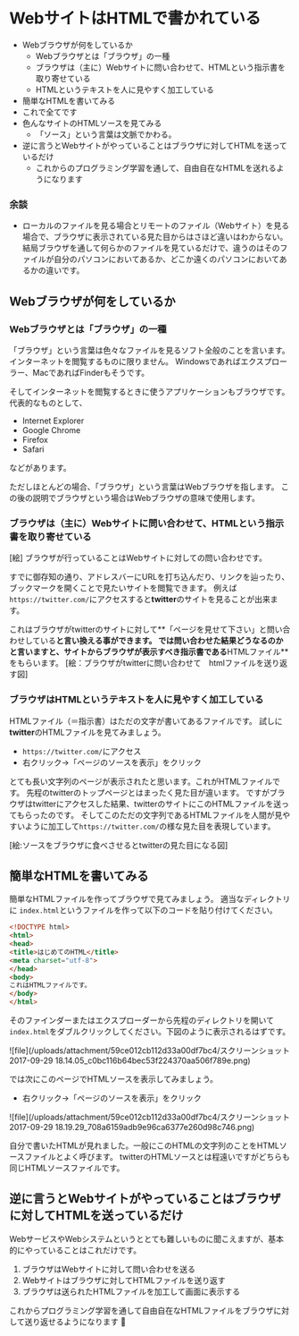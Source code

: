 # WebサイトはHTMLで書かれている

* Webブラウザが何をしているか
    * Webブラウザとは「ブラウザ」の一種
    * ブラウザは（主に）Webサイトに問い合わせて、HTMLという指示書を取り寄せている
    * HTMLというテキストを人に見やすく加工している
* 簡単なHTMLを書いてみる
* これで全てです
* 色んなサイトのHTMLソースを見てみる
    * 「ソース」という言葉は文脈でかわる。
* 逆に言うとWebサイトがやっていることはブラウザに対してHTMLを送っているだけ
    * これからのプログラミング学習を通して、自由自在なHTMLを送れるようになります

### 余談
* ローカルのファイルを見る場合とリモートのファイル（Webサイト）を見る場合で、ブラウザに表示されている見た目からはさほど違いはわからない。結局ブラウザを通して何らかのファイルを見ているだけで、違うのはそのファイルが自分のパソコンにおいてあるか、どこか遠くのパソコンにおいてあるかの違いです。


## Webブラウザが何をしているか

### Webブラウザとは「ブラウザ」の一種
「ブラウザ」という言葉は色々なファイルを見るソフト全般のことを言います。
インターネットを閲覧するものに限りません。
Windowsであればエクスプローラー、MacであればFinderもそうです。

そしてインターネットを閲覧するときに使うアプリケーションもブラウザです。
代表的なものとして、

* Internet Explorer
* Google Chrome
* Firefox
* Safari

などがあります。

ただしほとんどの場合、「ブラウザ」という言葉はWebブラウザを指します。
この後の説明でブラウザという場合はWebブラウザの意味で使用します。

### ブラウザは（主に）Webサイトに問い合わせて、HTMLという指示書を取り寄せている
[絵]
ブラウザが行っていることはWebサイトに対しての問い合わせです。

すでに御存知の通り、アドレスバーにURLを打ち込んだり、リンクを辿ったり、ブックマークを開くことで見たいサイトを閲覧できます。
例えば`https://twitter.com/`にアクセスすると**twitter**のサイトを見ることが出来ます。

これはブラウザがtwitterのサイトに対して**「ページを見せて下さい」と問い合わせしている**と言い換える事ができます。
では問い合わせた結果どうなるのかと言いますと、サイトからブラウザが表示すべき指示書である**HTMLファイル**をもらいます。
[絵：ブラウザがtwitterに問い合わせて　htmlファイルを送り返す図]

### ブラウザはHTMLというテキストを人に見やすく加工している
HTMLファイル（＝指示書）はただの文字が書いてあるファイルです。
試しに**twitter**のHTMLファイルを見てみましょう。

* `https://twitter.com/`にアクセス
* 右クリック→「ページのソースを表示」をクリック

とても長い文字列のページが表示されたと思います。これがHTMLファイルです。
先程のtwitterのトップページとはまったく見た目が違います。
ですがブラウザはtwitterにアクセスした結果、twitterのサイトにこのHTMLファイルを送ってもらったのです。
そしてこのただの文字列であるHTMLファイルを人間が見やすいように加工して`https://twitter.com/`の様な見た目を表現しています。

[絵:ソースをブラウザに食べさせるとtwitterの見た目になる図]


## 簡単なHTMLを書いてみる
簡単なHTMLファイルを作ってブラウザで見てみましょう。
適当なディレクトリに `index.html`というファイルを作って以下のコードを貼り付けてください。

```html
<!DOCTYPE html>
<html>
<head>
<title>はじめてのHTML</title>
<meta charset="utf-8">
</head>
<body>
これはHTMLファイルです。
</body>
</html>
```

そのファインダーまたはエクスプローダーから先程のディレクトリを開いて`index.html`をダブルクリックしてください。下図のように表示されるはずです。

![file](/uploads/attachment/59ce012cb112d33a00df7bc4/スクリーンショット 2017-09-29 18.14.05_c0bc116b64bec53f224370aa506f789e.png)

では次にこのページでHTMLソースを表示してみましょう。
* 右クリック→「ページのソースを表示」をクリック


![file](/uploads/attachment/59ce012cb112d33a00df7bc4/スクリーンショット 2017-09-29 18.19.29_708a6159adb9e96ca6377e260d98c746.png)

自分で書いたHTMLが見れました。一般にこのHTMLの文字列のことをHTMLソースファイルとよく呼びます。
twitterのHTMLソースとは程遠いですがどちらも同じHTMLソースファイルです。

## 逆に言うとWebサイトがやっていることはブラウザに対してHTMLを送っているだけ
WebサービスやWebシステムというととても難しいものに聞こえますが、基本的にやっていることはこれだけです。

1. ブラウザはWebサイトに対して問い合わせを送る
1. Webサイトはブラウザに対してHTMLファイルを送り返す
1. ブラウザは送られたHTMLファイルを加工して画面に表示する


これからプログラミング学習を通して自由自在なHTMLファイルをブラウザに対して送り返せるようになります :sunflower:
